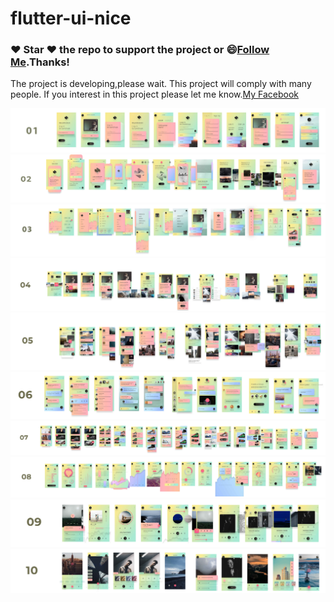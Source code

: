 # flutter-ui-nice
### :heart: Star :heart: the repo to support the project or :smile:[Follow Me](https://github.com/nb312).Thanks!
The project is developing,please wait. 
This project will comply with many people.
If you interest in this project please let me know.[My Facebook](https://www.facebook.com/profile.php?id=100018259667795)

<img src="doc/01-signup.jpg"/>

<img src="doc/02-walk_through.jpg"/>

<img src="doc/03-navigation.jpg" />

<img src="doc/04-profile.jpg"/>

<img src="doc/05-feed.jpg"/>

<img src="doc/06-chat.jpg" />

<img src="doc/07-shopping.jpg" />

<img src="doc/08-statistics.jpg"/>

<img src="doc/09-media.jpg"/>

<img src="doc/10-camera.jpg"/>
